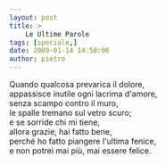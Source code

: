 ```yaml
---
layout: post
title: >
    Le Ultime Parole
tags: [speciale,]
date: 2009-01-14 14:58:00
author: pietro
---
```

Quando qualcosa prevarica il dolore,<br/>appassisce inutile ogni lacrima d'amore,<br/>senza scampo contro il muro,<br/>le spalle tremano sul vetro scuro;<br/>e se sorride chi mi tiene,<br/>allora grazie, hai fatto bene,<br/>perché ho fatto piangere l'ultima fenice,<br/>e non potrei mai più, mai essere felice.
